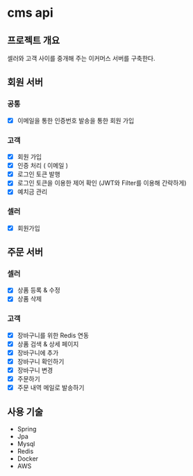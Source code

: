 # cms api

## 프로젝트 개요
셀러와 고객 사이를 중개해 주는 이커머스 서버를 구축한다.

## 회원 서버

### 공통

- [x]  이메일을 통한 인증번호 발송을 통한 회원 가입

### 고객

- [x]  회원 가입
- [x]  인증 처리 ( 이메일 )
- [x]  로그인 토큰 발행
- [x]  로그인 토큰을 이용한 제어 확인 (JWT와 Filter를 이용해 간략하게)
- [x]  예치금 관리

### 셀러

- [x]  회원가입

## 주문 서버

### 셀러

- [x]  상품 등록 & 수정
- [x]  상품 삭제

### 고객

- [x]  장바구니를 위한 Redis 연동
- [x]  상품 검색 & 상세 페이지
- [x]  장바구니에 추가
- [x]  장바구니 확인하기
- [x]  장바구니 변경
- [x]  주문하기
- [x]  주문 내역 메일로 발송하기

## 사용 기술
- Spring
- Jpa
- Mysql
- Redis
- Docker
- AWS
